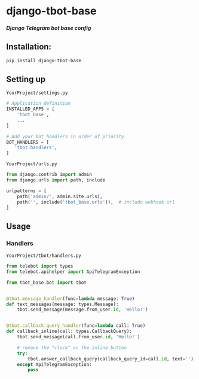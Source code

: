 # django-tbot-base  
#### _Django Telegram bot base config_  

## Installation:
```sh
pip install django-tbot-base
```

## Setting up   
`YourProject/settings.py`
```python
# Application definition
INSTALLED_APPS = [
    'tbot_base',
    ...
]

# Add your bot handlers in order of priority
BOT_HANDLERS = [
   'tbot.handlers',
]
```

`YourProject/urls.py`
```python
from django.contrib import admin
from django.urls import path, include

urlpatterns = [
    path('admin/', admin.site.urls),
    path('', include('tbot_base.urls')),  # include webhook url
]
```

## Usage
### Handlers
`YourProject/tbot/handlers.py`
```python
from telebot import types
from telebot.apihelper import ApiTelegramException

from tbot_base.bot import tbot


@tbot.message_handler(func=lambda message: True)
def text_messages(message: types.Message):
    tbot.send_message(message.from_user.id, 'Hello!')


@tbot.callback_query_handler(func=lambda call: True)
def callback_inline(call: types.CallbackQuery):
    tbot.send_message(call.from_user.id, 'Hello!')

    # remove the "clock" on the inline button
    try:
        tbot.answer_callback_query(callback_query_id=call.id, text='')
    except ApiTelegramException:
        pass
```
